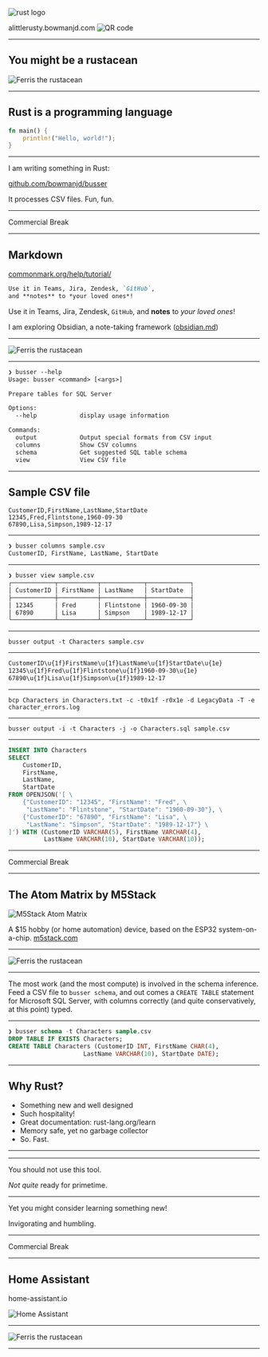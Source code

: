 ![rust logo](assets/rust-logo.svg) <!-- .element class="hero" -->

alittlerusty.bowmanjd.com <!-- .element class="r-fit-text" -->
![QR code](assets/qrcode.svg) <!-- .element style="vertical-align: middle" -->

---

## You might be a rustacean

![Ferris the rustacean](assets/rustacean.svg)

---

## Rust is a programming language

```rust
fn main() {
    println!("Hello, world!");
}
```

---

I am writing something in Rust:

[github.com/bowmanjd/busser](https://github.com/bowmanjd/busser) <!-- .element: class="r-fit-text" -->

It processes CSV files. <span class="fragment">Fun, fun.</span>

---

Commercial Break <!-- .element: class="r-fit-text" -->

---

## Markdown

[commonmark.org/help/tutorial/](https://commonmark.org/help/tutorial/)

```markdown
Use it in Teams, Jira, Zendesk, `GitHub`,
and **notes** to *your loved ones*!
```

Use it in Teams, Jira, Zendesk, `GitHub`, and **notes** to *your loved ones*!

I am exploring Obsidian, a note-taking framework ([obsidian.md](https://obsidian.md))

---

![Ferris the rustacean](assets/cuddlyferris.svg)

---

```txt
❯ busser --help
Usage: busser <command> [<args>]

Prepare tables for SQL Server

Options:
  --help            display usage information

Commands:
  output            Output special formats from CSV input
  columns           Show CSV columns
  schema            Get suggested SQL table schema
  view              View CSV file
```

---

## Sample CSV file

```csv
CustomerID,FirstName,LastName,StartDate  
12345,Fred,Flintstone,1960-09-30
67890,Lisa,Simpson,1989-12-17
```

---

```sh
❯ busser columns sample.csv
CustomerID, FirstName, LastName, StartDate
```

---

```sh
❯ busser view sample.csv
┌────────────┬───────────┬────────────┬────────────┐
│ CustomerID │ FirstName │ LastName   │ StartDate  │
├────────────┼───────────┼────────────┼────────────┤
│ 12345      │ Fred      │ Flintstone │ 1960-09-30 │
│ 67890      │ Lisa      │ Simpson    │ 1989-12-17 │
└────────────┴───────────┴────────────┴────────────┘
```

---

`busser output -t Characters sample.csv`

---

```txt
CustomerID\u{1f}FirstName\u{1f}LastName\u{1f}StartDate\u{1e}
12345\u{1f}Fred\u{1f}Flintstone\u{1f}1960-09-30\u{1e}
67890\u{1f}Lisa\u{1f}Simpson\u{1f}1989-12-17
```

---

<!-- .slide: style="text-align: left"  -->

`bcp Characters in Characters.txt -c -t0x1f -r0x1e -d LegacyData -T -e character_errors.log`

---

<!-- .slide: style="text-align: left"  -->

`busser output -i -t Characters -j -o Characters.sql sample.csv`

---

```sql
INSERT INTO Characters
SELECT
    CustomerID,
    FirstName,
    LastName,
    StartDate
FROM OPENJSON('[ \
    {"CustomerID": "12345", "FirstName": "Fred", \
     "LastName": "Flintstone", "StartDate": "1960-09-30"}, \
    {"CustomerID": "67890", "FirstName": "Lisa", \
     "LastName": "Simpson", "StartDate": "1989-12-17"} \
]') WITH (CustomerID VARCHAR(5), FirstName VARCHAR(4),
          LastName VARCHAR(10), StartDate VARCHAR(10));
```

---

Commercial Break <!-- .element: class="r-fit-text" -->

---

## The Atom Matrix by M5Stack

![M5Stack Atom Matrix](assets/m5atom.png) <!-- .element: class="r-stretch" -->

A $15 hobby (or home automation) device, based on the ESP32 system-on-a-chip. [m5stack.com](https://m5stack.com) 

---

![Ferris the rustacean](assets/rustacean-wave.svg)

---

<!-- .slide: style="text-align: left"  -->

The most work (and the most compute) is involved in the schema inference. Feed a CSV file to `busser schema`, and out comes a `CREATE TABLE` statement for Microsoft SQL Server, with columns correctly (and quite conservatively, at this point) typed.

---

```sql
❯ busser schema -t Characters sample.csv
DROP TABLE IF EXISTS Characters;
CREATE TABLE Characters (CustomerID INT, FirstName CHAR(4), 
                     LastName VARCHAR(10), StartDate DATE);
```

---

## Why Rust?

- Something new and well designed
- Such hospitality!
- Great documentation: rust-lang.org/learn
- Memory safe, yet no garbage collector
- So. Fast.

---

<!-- .slide: data-background-image="assets/busser.gif"  -->

---

You should not use this tool.

_Not quite_ ready for primetime.

---

Yet you might consider learning something new!

Invigorating and humbling.

---

Commercial Break <!-- .element: class="r-fit-text" -->

---

## Home Assistant 

home-assistant.io

![Home Assistant](assets/homeassistant.svg)

---

![Ferris the rustacean](assets/rustacean-happy.svg)

---
